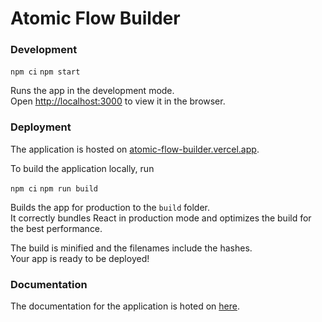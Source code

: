 # Atomic Flow Builder

### Development

`npm ci`
`npm start`

Runs the app in the development mode.\
Open [http://localhost:3000](http://localhost:3000) to view it in the browser.

### Deployment

The application is hosted on [atomic-flow-builder.vercel.app](https://atomic-flow-builder.vercel.app/).

To build the application locally, run

`npm ci`
`npm run build`

Builds the app for production to the `build` folder.\
It correctly bundles React in production mode and optimizes the build for the best performance.

The build is minified and the filenames include the hashes.\
Your app is ready to be deployed!

### Documentation

The documentation for the application is hoted on [here](https://docs-atomic-flow-builder.vercel.app/modules.html).
